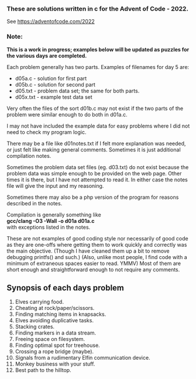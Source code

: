 ### These are solutions written in c for the Advent of Code - 2022. 
See https://adventofcode.com/2022

### Note: 
**This is a work in progress; examples below will be updated as puzzles for
the various days are completed.**


Each problem generally has two parts. Examples of filenames for day 5 are:
- d05a.c - solution for first part
- d05b.c - solution for second part
- d05.txt - problem data set; the same for both parts.
- d05x.txt - example test data set

Very often the files of the sort d01b.c may not exist if the two parts of
the problem were similar enough to do both in d01a.c.

I may not have included the example data for easy problems where I did not
need to check my program logic.

There may be a file like d01notes.txt if I felt more explanation was needed,
or just felt like making general comments. Sometimes it is just additional
compilation notes.

Sometimes the problem data set files (eg. d03.txt) do not exist because the
problem data was simple enough to be provided on the web page. Other times
it is there, but I have not attempted to read it. In either case the notes
file will give the input and my reasoning.

Sometimes there may also be a php version of the program for reasons
described in the notes.

Compilation is generally something like  
**gcc/clang -O3 -Wall -o d01a d01a.c**  
with exceptions listed in the notes.

These are not examples of good coding style nor necessarily of good code
as they are one-offs where getting them to work quickly and correctly was the
main objective. (Though I have cleaned them up a bit to remove debugging
printfs() and such.) (Also, unlike most people, I find code with a minimum of
extraneous spaces easier to read. YMMV) Most of them are short enough and
straightforward enough to not require any comments.

## Synopsis of each days problem

1. Elves carrying food.
2. Cheating at rock/paper/scissors.
3. Finding matching items in knapsacks.
4. Elves avoiding duplicative tasks.
5. Stacking crates.
6. Finding markers in a data stream.
7. Freeing space on filesystem.
8. Finding optimal spot for treehouse.
9. Crossing a rope bridge (maybe).
10. Signals from a rudimentary Elfin communication device.
11. Monkey business with your stuff.
12. Best path to the hilltop.
 